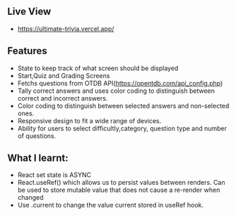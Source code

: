 ## Live View
- https://ultimate-trivia.vercel.app/

## Features
- State to keep track of what screen should be displayed
- Start,Quiz and Grading Screens
- Fetchs questions from OTDB API(https://opentdb.com/api_config.php)
- Tally correct answers and uses color coding to distinguish between correct and incorrect answers.
- Color coding to distinguish between selected answers and non-selected ones.
- Responsive design to fit a wide range of devices.
- Ability for users to select difficultly,category, question type and number of questions.
## What I learnt:
- React set state is ASYNC
- React.useRef() which allows us to persist values between renders. Can be used to store mutable value that does not cause a re-render when changed
- Use .current to change the value current stored in useRef hook.
  
